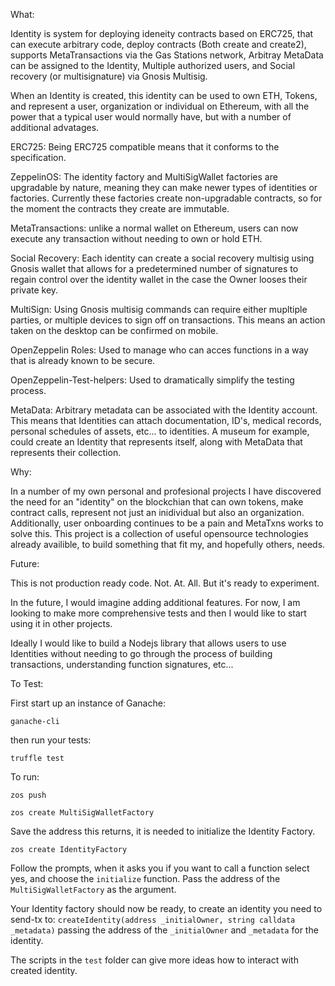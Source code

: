 What: 

Identity is system for deploying ideneity contracts based on ERC725, that can execute arbitrary code, deploy contracts (Both create and create2), supports MetaTransactions via the Gas Stations network, Arbitray MetaData can be assigned to the Identity, Multiple authorized users, and Social recovery (or multisignature) via Gnosis Multisig. 

When an Identity is created, this identity can be used to own ETH, Tokens, and represent a user, organization or individual on Ethereum, with all the power that a typical user would normally have, but with a number of additional advatages. 

ERC725: Being ERC725 compatible means that it conforms to the specification. 

ZeppelinOS: The identity factory and MultiSigWallet factories are upgradable by nature, meaning they can make newer types of identities or factories. Currently these factories create non-upgradable contracts, so for the moment the contracts they create are immutable. 

MetaTransactions: unlike a normal wallet on Ethereum, users can now execute any transaction without needing to own or hold ETH.

Social Recovery: Each identity can create a social recovery multisig using Gnosis wallet that allows for a predetermined number of signatures to regain control over the identity wallet in the case the Owner looses their private key.

MultiSign: Using Gnosis multisig commands can require either mupltiple parties, or multiple devices to sign off on transactions. This means an action taken on the desktop can be confirmed on mobile. 

OpenZeppelin Roles: Used to manage who can acces functions in a way that is already known to be secure. 

OpenZeppelin-Test-helpers: Used to dramatically simplify the testing process. 

MetaData: Arbitrary metadata can be associated with the Identity account. This means that Identities can attach documentation, ID's, medical records, personal schedules of assets, etc... to identities. A museum for example, could create an Identity that represents itself, along with MetaData that represents their collection. 

Why: 

In a number of my own personal and profesional projects I have discovered the need for an "identity" on the blockchian that can own tokens, make contract calls, represent not just an inidividual but also an organization. Additionally, user onboarding continues to be a pain and MetaTxns works to solve this. This project is a collection of useful opensource technologies already availible, to build something that fit my, and hopefully others, needs. 

Future: 

This is not production ready code. Not. At. All. But it's ready to experiment. 

In the future, I would imagine adding additional features. For now, I am looking to make more comprehensive tests and then I would like to start using it in other projects. 

Ideally I would like to build a Nodejs library that allows users to use Identities without needing to go through the process of building transactions, understanding function signatures, etc...

To Test:

First start up an instance of Ganache:

`ganache-cli`

then run your tests: 

`truffle test`

To run: 

`zos push`

`zos create MultiSigWalletFactory`

Save the address this returns, it is needed to initialize the Identity Factory.

`zos create IdentityFactory`

Follow the prompts, when it asks you if you want to call a function select yes, and choose the `initialize` function. Pass the address of the `MultiSigWalletFactory` as the argument. 

Your Identity factory should now be ready, to create an identity you need to send-tx to: `createIdentity(address _initialOwner, string calldata _metadata)` passing the address of the `_initialOwner` and `_metadata` for the identity. 

The scripts in the `test` folder can give more ideas how to interact with created identity. 





